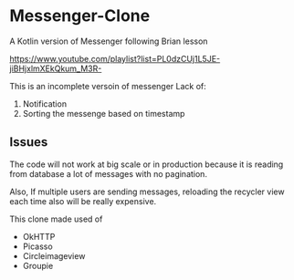 # Messenger-Clone
A Kotlin version of Messenger following Brian lesson

https://www.youtube.com/playlist?list=PL0dzCUj1L5JE-jiBHjxlmXEkQkum_M3R-

This is an incomplete versoin of messenger
Lack of:
1. Notification
2. Sorting the messenge based on timestamp

## Issues
The code will not work at big scale or in production because it is reading from database a lot of messages with no pagination.

Also, If multiple users are sending messages, reloading the recycler view each time also will be really expensive.

This clone made used of 
* OkHTTP
* Picasso
* Circleimageview
* Groupie

